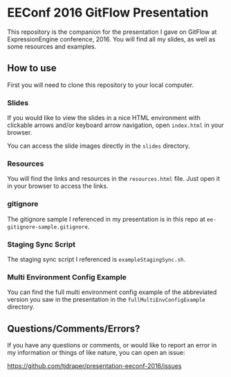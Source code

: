 # EEConf 2016 GitFlow Presentation

This repository is the companion for the presentation I gave on GitFlow at ExpressionEngine conference, 2016. You will find all my slides, as well as some resources and examples.

## How to use

First you will need to clone this repository to your local computer.

### Slides

If you would like to view the slides in a nice HTML environment with clickable arrows and/or keyboard arrow navigation, open `index.html` in your browser.

You can access the slide images directly in the `slides` directory.

### Resources

You will find the links and resources in the `resources.html` file. Just open it in your browser to access the links.

### gitignore

The gitignore sample I referenced in my presentation is in this repo at `ee-gitignore-sample.gitignore`.

### Staging Sync Script

The staging sync script I referenced is `exampleStagingSync.sh`.

### Multi Environment Config Example

You can find the full multi environment config example of the abbreviated version you saw in the presentation in the `fullMultiEnvConfigExample` directory.

## Questions/Comments/Errors?

If you have any questions or comments, or would like to report an error in my information or things of like nature, you can open an issue:

https://github.com/tjdraper/presentation-eeconf-2016/issues